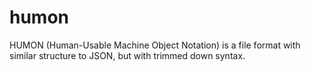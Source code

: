 # humon
HUMON (Human-Usable Machine Object Notation) is a file format with similar structure to JSON, but with trimmed down syntax.
